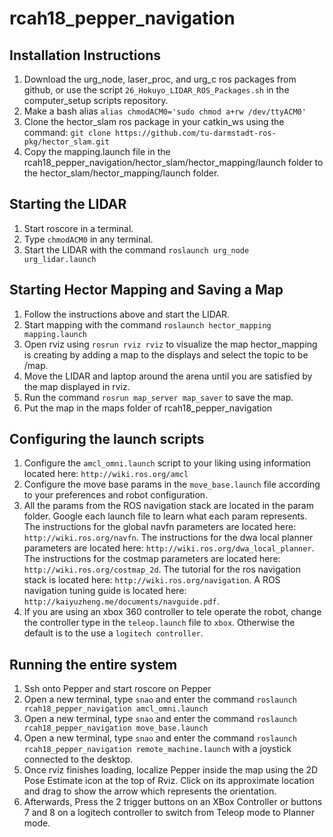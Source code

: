 # rcah18_pepper_navigation

## Installation Instructions
1. Download the urg_node, laser_proc, and urg_c ros packages from github, or use the script `26_Hokuyo_LIDAR_ROS_Packages.sh` in the computer_setup scripts repository.
2. Make a bash alias `alias chmodACM0='sudo chmod a+rw /dev/ttyACM0'`
3. Clone the hector_slam ros package in your catkin_ws using the command: `git clone https://github.com/tu-darmstadt-ros-pkg/hector_slam.git`
4. Copy the mapping.launch file in the rcah18_pepper_navigation/hector_slam/hector_mapping/launch folder to the hector_slam/hector_mapping/launch folder.

## Starting the LIDAR
1. Start roscore in a terminal.
2. Type `chmodACM0` in any terminal.
3. Start the LIDAR with the command `roslaunch urg_node urg_lidar.launch`

## Starting Hector Mapping and Saving a Map
1. Follow the instructions above and start the LIDAR. 
2. Start mapping with the command `roslaunch hector_mapping mapping.launch`
3. Open rviz using `rosrun rviz rviz` to visualize the map hector_mapping is creating by adding a map to the displays and select the topic to be /map.
4. Move the LIDAR and laptop around the arena until you are satisfied by the map displayed in rviz.
5. Run the command `rosrun map_server map_saver` to save the map.
6. Put the map in the maps folder of rcah18_pepper_navigation

## Configuring the launch scripts
1. Configure the `amcl_omni.launch` script to your liking using information located here: `http://wiki.ros.org/amcl`
2. Configure the move base params in the `move_base.launch` file according to your preferences and robot configuration.
3. All the params from the ROS navigation stack are located in the param folder. Google each launch file to learn what each param represents. The instructions for the global navfn parameters are located here: `http://wiki.ros.org/navfn`. The instructions for the dwa local planner parameters are located here: `http://wiki.ros.org/dwa_local_planner`. The instructions for the costmap parameters are located here: `http://wiki.ros.org/costmap_2d`. The tutorial for the ros navigation stack is located here: `http://wiki.ros.org/navigation`. A ROS navigation tuning guide is located here: `http://kaiyuzheng.me/documents/navguide.pdf`.
4. If you are using an xbox 360 controller to tele operate the robot, change the controller type in the `teleop.launch` file to `xbox`. Otherwise the default is to the use a `logitech controller`.

## Running the entire system
1. Ssh onto Pepper and start roscore on Pepper
2. Open a new terminal, type `snao` and enter the command `roslaunch rcah18_pepper_navigation amcl_omni.launch`
3. Open a new terminal, type `snao` and enter the command `roslaunch rcah18_pepper_navigation move_base.launch`
3. Open a new terminal, type `snao` and enter the command `roslaunch rcah18_pepper_navigation remote_machine.launch` with a joystick connected to the desktop.
4. Once rviz finishes loading, localize Pepper inside the map using the 2D Pose Estimate icon at the top of Rviz. Click on its approximate location and drag to show the arrow which represents the orientation.
8. Afterwards, Press the 2 trigger buttons on an XBox Controller or buttons 7 and 8 on a logitech controller to switch from Teleop mode to Planner mode.